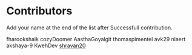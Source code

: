 # Contributors

Add your name at the end of the list after Successfull contribution.
 
fharookshaik
cozyDoomer
AasthaGoyalgit
thomaspimentel
avk29
nlaert
akshaya-9
KwehDev
[shravan20](https://github.com/shravan20)
